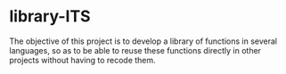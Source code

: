 # library-ITS
The objective of this project is to develop a library of functions in several languages, so as to be able to reuse these functions directly in other projects without having to recode them.
